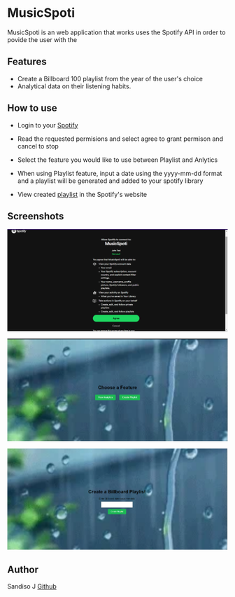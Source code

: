 # MusicSpoti
MusicSpoti is an web application that works uses the Spotify API in order to povide the user with the 

## Features
* Create a Billboard 100 playlist from the year of the user's choice
* Analytical data on their listening habits.

## How to use
* Login to your [Spotify](https://accounts.spotify.com/en/login?continue=https%3A%2F%2Fopen.spotify.com%2F)

* Read the requested permisions and select agree to grant permison and cancel to stop

* Select the feature you would like to use between Playlist and Anlytics

* When using Playlist feature, input a date using the yyyy-mm-dd format and a playlist will be generated and added to your spotify library 

* View created [playlist](https://open.spotify.com/collection/tracks) in the Spotify's website

## Screenshots
![Spotify login and Authorisation](<Screenshot 2024-07-12 003558.png>)

![Feature](<features route.png>)

![Creating Billboard 100 Playlist](playlist.png)

## Author
Sandiso J [Github](https://github.com/Sand1818)
